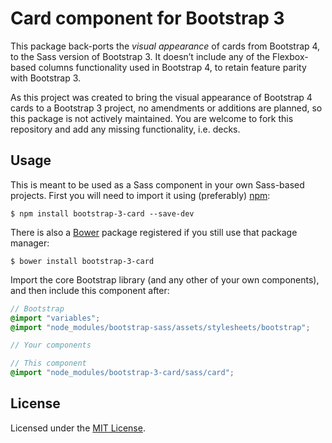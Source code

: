 # Card component for Bootstrap 3

This package back-ports the _visual appearance_ of cards from Bootstrap 4, to
the Sass version of Bootstrap 3. It doesn’t include any of the Flexbox-based
columns functionality used in Bootstrap 4, to retain feature parity with
Bootstrap 3.

As this project was created to bring the visual appearance of Bootstrap 4 cards
to a Bootstrap 3 project, no amendments or additions are planned, so this
package is not actively maintained. You are welcome to fork this repository and
add any missing functionality, i.e. decks.

## Usage

This is meant to be used as a Sass component in your own Sass-based projects.
First you will need to import it using (preferably) [npm](https://www.npmjs.com/):

    $ npm install bootstrap-3-card --save-dev

There is also a [Bower](https://bower.io/) package registered if you still use
that package manager:

    $ bower install bootstrap-3-card

Import the core Bootstrap library (and any other of your own components), and
then include this component after:

```scss
// Bootstrap
@import "variables";
@import "node_modules/bootstrap-sass/assets/stylesheets/bootstrap";

// Your components

// This component
@import "node_modules/bootstrap-3-card/sass/card";
```

## License

Licensed under the [MIT License](LICENSE).
